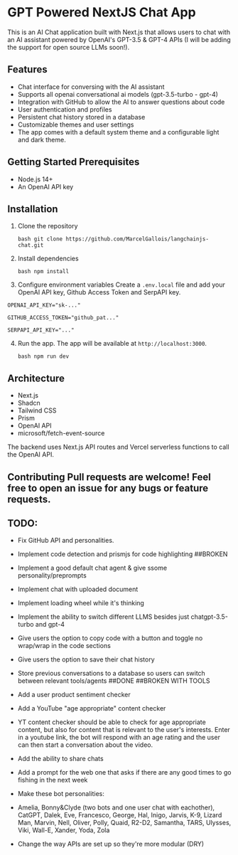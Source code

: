 # GPT Powered NextJS Chat App 
This is an AI Chat application built with Next.js that allows users to chat with an AI assistant powered by OpenAI's GPT-3.5 & GPT-4 APIs (I will be adding the support for open source LLMs soon!). 

## Features 
- Chat interface for conversing with the AI assistant
- Supports all openai conversational ai models (gpt-3.5-turbo - gpt-4)
- Integration with GitHub to allow the AI to answer questions about code
- User authentication and profiles
- Persistent chat history stored in a database
- Customizable themes and user settings
- The app comes with a default system theme and a configurable light and dark theme.

## Getting Started Prerequisites
- Node.js 14+
- An OpenAI API key

## Installation 
1. Clone the repository
   
   ```bash git clone https://github.com/MarcelGallois/langchainjs-chat.git ```
2. Install dependencies
   
   ```bash npm install ```
3. Configure environment variables Create a `.env.local` file and add your OpenAI API key, Github Access Token and SerpAPI key.
   
  ``` OPENAI_API_KEY="sk-..." ```
  
  ``` GITHUB_ACCESS_TOKEN="github_pat..." ```
  
  ``` SERPAPI_API_KEY="..." ```
  
4. Run the app. The app will be available at `http://localhost:3000`.

   ```bash npm run dev ```
   
## Architecture 
- Next.js
- Shadcn
- Tailwind CSS
- Prism
- OpenAI API
- microsoft/fetch-event-source
  
The backend uses Next.js API routes and Vercel serverless functions to call the OpenAI API. 

## Contributing Pull requests are welcome! Feel free to open an issue for any bugs or feature requests. 

## TODO: 
- Fix GitHub API and personalities.
- Implement code detection and prismjs for code highlighting ##BROKEN
- Implement a good default chat agent & give ssome personality/preprompts
- Implement chat with uploaded document
- Implement loading wheel while it's thinking
- Implement the ability to switch different LLMS besides just chatgpt-3.5-turbo and gpt-4
- Give users the option to copy code with a button and toggle no wrap/wrap in the code sections
- Give users the option to save their chat history
- Store previous conversations to a database so users can switch between relevant tools/agents ##DONE ##BROKEN WITH TOOLS
- Add a user product sentiment checker
- Add a YouTube "age appropriate" content checker
- YT content checker should be able to check for age appropriate content, but also for content that is relevant to the user's interests. Enter in a youtube link, the bot will respond with an age rating and the user can then start a conversation about the video.
- Add the ability to share chats
- Add a prompt for the web one that asks if there are any good times to go fishing in the next week
- Make these bot personalities:
- Amelia, Bonny&Clyde (two bots and one user chat with eachother), CatGPT, Dalek, Eve, Francesco, George, Hal, Inigo, Jarvis, K-9, Lizard Man, Marvin, Nell, Oliver, Polly, Quaid, R2-D2, Samantha, TARS, Ulysses, Viki, Wall-E, Xander, Yoda, Zola

- Change the way APIs are set up so they're more modular (DRY)
